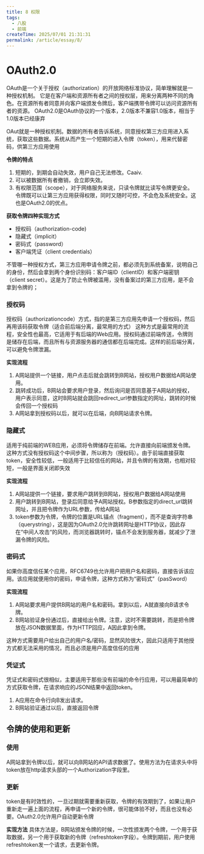 ```yaml
---
title: 8 权限
tags:
  - 八股
  - 前端
createTime: 2025/07/01 21:31:31
permalink: /article/essay/8/
---
```

# OAuth2.0

OAuth是一个关于授权（authorization）的开放网络标准协议，简单理解就是一种授权机制。
它是在客户端和资源所有者之间的授权层，用来分离两种不同的角色。在资源所有者同意并向客户端颁发令牌后，客户端携带令牌可以访问资源所有者的资源。
OAuth2.0是OAuth协议的一个版本，2.0版本不兼容1.0版本，相当于1.0版本已经康弃

OAut就是一种授权机制。数据的所有者告诉系统，同意授权第三方应用进入系统，获取这些数据。系统从而产生一个短期的进入令牌（token），用来代替密码，供第三方应用使用

**令牌的特点**
1. 短期的，到期会自动失效，用户自己无法修改。Caaiv.
2. 可以被数据所有者撤销，会立即失效。
3. 有权限范围（scope），对于网络服务来说，只读令牌就比读写令牌更安全。
令牌既可以让第三方应用获得权限，同时又随时可控，不会危及系统安全。这也是OAuth2.0的优点。

**获取令牌四种实现方式**
- 授权码（authorization-code)
- 隐藏式（implicit）
- 密码式（password）
- 客户端凭证（client credentials）

不管哪一种授权方式，第三方应用申请令牌之前，都必须先到系统备案，说明自己的身份，然后会拿到两个身份识别码：客户端ID（clientID）和客户端密钥（client secret）。这是为了防止令牌被滥用，没有备案过的第三方应用，是不会拿到令牌的；

### 授权码
授权码（authorizationcode）方式，指的是第三方应用先申请一个授权码，然后再用该码获取令牌（适合前后端分离，最常用的方式）
这种方式是最常用的流程，安全性也最高，它适用于有后端的Web应用。授权码通过前端传送，令牌则是储存在后端，而且所有与资源服务器的通信都在后端完成。这样的前后端分离，可以避免令牌泄漏。

**实现流程**
1. A网站提供一个链接，用户点击后就会跳转到B网站，授权用户数据给A网站使用。
2. 跳转成功后，B网站会要求用户登录，然后询问是否同意基于A网站的授权，用户表示同意，这时B网站就会跳回redirect_url参数指定的网址，跳转的时候会传回一个授权码
3. A网站拿到授权码以后，就可以在后端，向B网站请求令牌。

### 隐藏式
适用于纯前端的WEB应用，必须将令牌储存在前端。允许直接向前端颁发令牌。这种方式没有授权码这个中间步骤，所以称为（授权码）。由于前端直接获取token，安全性较低，一般适用于比较信任的网站，并且令牌的有效期，也相对较短，一般是界面关闭即失效

**实现流程**
1. A网站提供一个链接，要求用户跳转到B网站，授权用户数据给A网站使用
2. 用户跳转到B网站，登录后同意给予A网站授权。B参数指定的direct_url跳转网址，并且把令牌作为URL参数，传给A网站
3. token参数为令牌，令牌的位置是URL锚点（fragment），而不是查询字符串（querystring），这是因为OAuth2.0允许跳转网址是HTTP协议，因此存在“中间人攻击“的风险，而浏览器跳转时，锚点不会发到服务器，就减少了泄漏令牌的风险。

### 密码式
如果你高度信任某个应用，RFC6749也允许用户把用户名和密码，直接告诉该应用。该应用就便用你的密码，申请令牌，这种方式称为“密码式”（pasSword）

**实现流程**
1. A网站要求用户提供B网站的用户名和密码。拿到以后，A就直接向B请求令牌。
2. B网站验证身份通过后，直接给出令牌。注意，这时不需要跳转，而是把令牌放在JSON数据里面，作为HTTP回应，A因此拿到令牌。

这种方式需要用户给出自己的用户名/密码，显然风险很大，因此只适用于其他授方式都无法采用的情况，而且必须是用户高度信任的应用

### 凭证式
凭证式和密码式很相似，主要适用于那些没有前端的命令行应用，可以用最简单的方式获取令牌，在请求响应的JSON结果中返回token。

1. A应用在命令行向B发出请求。
2. B网站验证通过以后，直接返回令牌

## 令牌的使用和更新

### 使用
A网站拿到令牌以后，就可以向B网站的API请求数据了。使用方法为在请求头中将token放在http请求头部的一个Authorization字段里。

### 更新
token是有时效性的，一旦过期就需要重新获取，令牌的有效期到了，如果让用户重新走一遍上面的流程，再申请一个新的令牌，很可能体验不好，而且也没有必要。OAuth2.0允许用户自动更新令牌

**实现方法**
具体方法是，B网站颁发令牌的时候，一次性颁发两个令牌，一个用于获取数据，另一个用于获取新的令牌（refreshtoken字段）。令牌到期前，用户使用refreshtoken发一个请求，去更新令牌。
